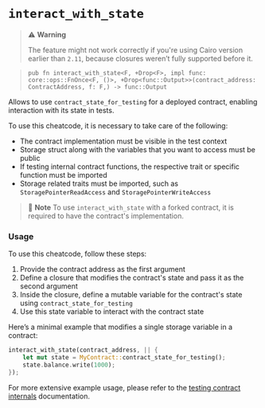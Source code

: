 # `interact_with_state`

> ⚠️ **Warning**
>
> The feature might not work correctly if you're using Cairo version earlier than `2.11`, because closures weren’t fully supported before it.

> `pub fn interact_with_state<F, +Drop<F>, impl func: core::ops::FnOnce<F, ()>, +Drop<func::Output>>(contract_address: ContractAddress, f: F,) -> func::Output`

Allows to use `contract_state_for_testing` for a deployed contract, enabling interaction with its state in tests.

To use this cheatcode, it is necessary to take care of the following:

- The contract implementation must be visible in the test context
- Storage struct along with the variables that you want to access must be public
- If testing internal contract functions, the respective trait or specific function must be imported
- Storage related traits must be imported, such as `StoragePointerReadAccess` and `StoragePointerWriteAccess`

> 📝 **Note**
> To use `interact_with_state` with a forked contract, it is required to have the contract's implementation.

### Usage

To use this cheatcode, follow these steps:

1. Provide the contract address as the first argument
2. Define a closure that modifies the contract's state and pass it as the second argument
3. Inside the closure, define a mutable variable for the contract's state using `contract_state_for_testing`
4. Use this state variable to interact with the contract state

Here’s a minimal example that modifies a single storage variable in a contract:

```rust
interact_with_state(contract_address, || {
    let mut state = MyContract::contract_state_for_testing();
    state.balance.write(1000);
});

```

For more extensive example usage, please refer to the [testing contract internals](../../testing/testing-contract-internals.md#modifying-the-state-of-an-existing-contract) documentation.
